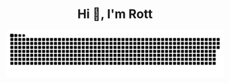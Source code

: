 <h1 align="center">Hi 👋, I'm Rott</h1>
<img align="center" src="https://github.com/brenoepics/github-stats/blob/actions_branch/generated_images/github-snake.svg" />

